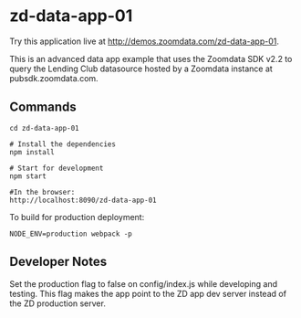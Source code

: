 # zd-data-app-01

Try this application live at http://demos.zoomdata.com/zd-data-app-01. 

This is an advanced data app example that uses the Zoomdata SDK v2.2 to query the Lending Club datasource hosted by a Zoomdata instance at pubsdk.zoomdata.com.

## Commands

```
cd zd-data-app-01

# Install the dependencies
npm install

# Start for development
npm start

#In the browser:
http://localhost:8090/zd-data-app-01
```

To build for production deployment:

```
NODE_ENV=production webpack -p
```

## Developer Notes

Set the production flag to false on config/index.js while developing and testing.  This flag makes the app point to the ZD app dev server instead of the ZD production server. 